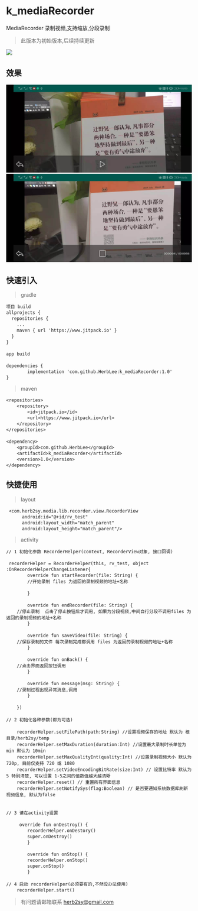# k_mediaRecorder
MediaRecorder 录制视频,支持缩放,分段录制
> 此版本为初始版本,后续持续更新

[![](https://www.jitpack.io/v/HerbLee/k_mediaRecorder.svg)](https://www.jitpack.io/#HerbLee/k_mediaRecorder)

## 效果

![text](https://github.com/HerbLee/k_mediaRecorder/blob/master/c5fa474a314ffe2bf5fd219be8b255b.jpg)
![text](https://github.com/HerbLee/k_mediaRecorder/blob/master/a1e0a7b685374dd0aac0ddbce57c453.jpg)



## 快速引入
> gradle

  
  
	项目 build
    allprojects {
      repositories {
        ...
        maven { url 'https://www.jitpack.io' }
      }
    }
    
    app build
   
    dependencies {
	        implementation 'com.github.HerbLee:k_mediaRecorder:1.0'
	}

> maven
	
	<repositories>
		<repository>
		    <id>jitpack.io</id>
		    <url>https://www.jitpack.io</url>
		</repository>
	</repositories>
	
	<dependency>
	    <groupId>com.github.HerbLee</groupId>
	    <artifactId>k_mediaRecorder</artifactId>
	    <version>1.0</version>
	</dependency>
	
	
## 快捷使用

> layout
	
	 <com.herb2sy.media.lib.recorder.view.RecorderView
	      android:id="@+id/rv_test"
	      android:layout_width="match_parent"
	      android:layout_height="match_parent"/>
	      
> activity

	
	// 1 初始化参数 RecorderHelper(context, RecorderView对象, 接口回调)
	
	 recorderHelper = RecorderHelper(this, rv_test, object :OnRecorderHelperChangeListener{
            override fun startRecorder(file: String) {
	    	//开始录制 files 为返回的录制视频的地址+名称
	    
            }

            override fun endRecorder(file: String) {
		//停止录制  点击了停止按钮后才调用, 如果为分段视频,中间自行分段不调用files 为返回的录制视频的地址+名称
            }

            override fun saveVideo(file: String) {
		//保存录制的文件 每次录制完成都调用 files 为返回的录制视频的地址+名称
            }

            override fun onBack() {
		//点击界面返回按钮调用
            }

            override fun message(msg: String) {
		//录制过程出现异常消息,调用
            }

        })
	
	// 2 初始化各种参数(都为可选)
	
		recorderHelper.setFilePath(path:String) //设置视频保存的地址 默认为 根目录/herb2sy/temp
		recorderHelper.setMaxDuration(duration:Int) //设置最大录制时长单位为min 默认为 10min 
		recorderHelper.setMaxQualityInt(quality:Int) //设置录制视频大小 默认为 720p, 目前仅支持 720 或 1080
		recorderHelper.setVideoEncodingBitRate(size:Int) // 设置比特率 默认为5 特别清楚, 可以设置 1-5之间的值数值越大越清晰
		recorderHelper.reset() // 重置所有界面信息
		recorderHelper.setNotifySys(flag:Boolean) // 是否要通知系统数据库刷新视频信息, 默认为false 
	
	
	// 3 请在activity设置
		
		 override fun onDestroy() {
			recorderHelper.onDestory()
			super.onDestroy()
		    }

		    override fun onStop() {
			recorderHelper.onStop()
			super.onStop()
		    }
	
	// 4 启动 recorderHelper(必须要有的,不然没办法使用)
		recorderHelper.start()
	



> 有问题请邮箱联系 herb2sy@gmail.com
